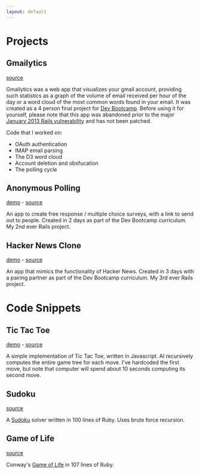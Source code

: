 ```yaml
---
layout: default
---
```


Projects
========

Gmailytics
----------
[source](https://github.com/bcamarda/gmailytics)

Gmailytics was a web app that visualizes your gmail account, providing such statistics as a graph of the volume of email received per hour of the day or a word cloud of the most common words found in your email. It was created as a 4 person final project for [Dev Bootcamp](http://www.devbootcamp.com). Before using it for yourself, please note that this app was abandoned prior to the major [January 2013 Rails vulnerability](http://weblog.rubyonrails.org/2013/1/8/Rails-3-2-11-3-1-10-3-0-19-and-2-3-15-have-been-released/) and has not been patched. 

Code that I worked on:
* OAuth authentication
* IMAP email parsing
* The D3 word cloud
* Account deletion and obsfucation
* The polling cycle

Anonymous Polling
-----------------
[demo](http://anon-polling.herokuapp.com) - [source](https://github.com/perspectivezoom/pollster)

An app to create free response / multiple choice surveys, with a link to send out to people. Created in 2 days as part of the Dev Bootcamp curriculum. My 2nd ever Rails project.

Hacker News Clone
-----------------
[demo](http://hn-clone.herokuapp.com/) - [source](https://github.com/dkan/hn_clone/)

An app that mimics the functionality of Hacker News. Created in 3 days with a pairing partner as part of the Dev Bootcamp curriculum. My 3rd ever Rails project.

Code Snippets
=============

Tic Tac Toe
------------

[demo](http://perspectivezoom.github.com/tictactoe) - [source](https://github.com/perspectivezoom/tictactoe)

A simple implementation of Tic Tac Toe, written in Javascript. AI recursively computes the entire game tree for each move. I've hardcoded the first move, but note that computer will spend about 10 seconds computing its second move.

Sudoku
------
[source](https://gist.github.com/2992997)

A [Sudoku](http://en.wikipedia.org/wiki/Sudoku) solver written in 100 lines of Ruby. Uses brute force recursion.

Game of Life
------------
[source](https://gist.github.com/3142930)

Conway's [Game of Life](http://en.wikipedia.org/wiki/Conway%27s_Game_of_Life) in 107 lines of Ruby.
